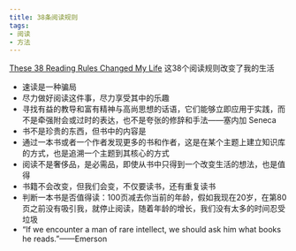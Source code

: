 ```yaml
---
title: 38条阅读规则
tags:
- 阅读
- 方法
---
```

[These 38 Reading Rules Changed My Life](https://ryanholiday.net/these-38-reading-rules-changed-my-life/) 这38个阅读规则改变了我的生活
- 速读是一种骗局
- 尽力做好阅读这件事，尽力享受其中的乐趣
- 寻找有益的教导和富有精神与高尚思想的话语，它们能够立即应用于实践，而不是牵强附会或过时的表达，也不是夸张的修辞和手法——塞内加 Seneca
- 书不是珍贵的东西，但书中的内容是
- 通过一本书或者一个作者发现更多的书和作者，这是在某个主题上建立知识库的方式，也是追溯一个主题到其核心的方式
- 阅读不是奢侈品，是必需品，即使从书中只得到一个改变生活的想法，也是值得
- 书籍不会改变，但我们会变，不仅要读书，还有重复读书
- 判断一本书是否值得读：100页减去你当前的年龄，假如我现在20岁，在第80页之前没有吸引我，就停止阅读，随着年龄的增长，我们没有太多的时间忍受垃圾
- “If we encounter a man of rare intellect, we should ask him what books he reads.”——Emerson